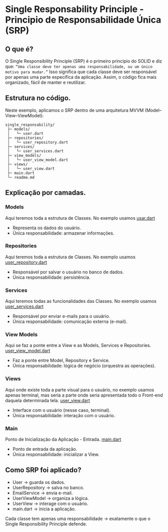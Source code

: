 # Single Responsability Principle - Principio de Responsabilidade Única (SRP)

## O que é?
O Single Responsibility Principle (SRP) é o primeiro princípio do SOLID e diz que:
```“Uma classe deve ter apenas uma responsabilidade, ou um único motivo para mudar.”```
Isso significa que cada classe deve ser responsável por apenas uma parte específica da aplicação. Assim, o código fica mais organizado, fácil de manter e reutilizar.

## Estrutura no código.
Neste exemplo, aplicamos o SRP dentro de uma arquitetura MVVM (Model–View–ViewModel):

```
single_responsability/
 ├─ models/
 │   └─ user.dart
 ├─ repositories/
 │   └─ user_repository.dart
 ├─ services/
 │   └─ user_services.dart
 ├─ view_models/
 │   └─ user_view_model.dart
 ├─ views/
 │   └─ user_view.dart
 ├─ main.dart
 └─ readme.md

```

## Explicação por camadas.
### Models
Aqui teremos toda a estrutura de Classes. No exemplo usamos [usar.dart](./models/user.dart)
- Representa os dados do usuário.
- Única responsabilidade: armazenar informações.

### Repositories
Aqui teremos toda a estrutura de Classes. No exemplo usamos [user_repository.dart](./repositories/user_repository.dart)
- Responsável por salvar o usuário no banco de dados.
- Única responsabilidade: persistência.

### Services
Aqui teremos todas as funcionalidades das Classes. No exemplo usamos [user_services.dart](./services/user_services.dart)
- Responsável por enviar e-mails para o usuário.
- Única responsabilidade: comunicação externa (e-mail).

### View Models
Aqui se faz a ponte entre a View e as Models, Services e Repositories. [user_view_model.dart](./view_models/user_view_model.dart)
- Faz a ponte entre Model, Repository e Service.
- Única responsabilidade: lógica de negócio (orquestra as operações).

### Views
Aqui onde existe toda a parte visual para o usuário, no exemplo usamos apenas terminal, mas seria a parte onde seria apresentada todo o Front-end daquela determinada tela.
[user_view.dart](./views/user_view.dart)

- Interface com o usuário (nesse caso, terminal).
- Única responsabilidade: interação com o usuário.

### Main
Ponto de Inicialização da Aplicação - Entrada. [main.dart](./main.dart)
- Ponto de entrada da aplicação.
- Única responsabilidade: inicializar a View.

## Como SRP foi aplicado?

- User → guarda os dados.
- UserRepository → salva no banco.
- EmailService → envia e-mail.
- UserViewModel → organiza a lógica.
- UserView → interage com o usuário.
- main.dart → inicia a aplicação.

Cada classe tem apenas uma responsabilidade → exatamente o que o Single Responsibility Principle defende.